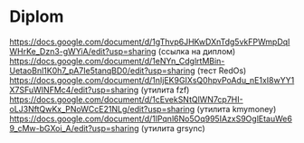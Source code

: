 # Diplom
https://docs.google.com/document/d/1gThvp6JHKwDXnTdg5vkFPWmpDqIWHrKe_Dzn3-gWYiA/edit?usp=sharing (ссылка на диплом)
https://docs.google.com/document/d/1eNYn_CdglrtMBin-UetaoBnl1K0h7_pA7Ie5tanqBD0/edit?usp=sharing (тест RedOs)
https://docs.google.com/document/d/1nIjEK9GIXsQ0hpvPoAdu_nE1xI8wYY1X7SFuWINFMc4/edit?usp=sharing (утилита fzf)
https://docs.google.com/document/d/1cEvekSNtQlWN7cp7HI-oLJ3NftQwKx_PNoWCcE21NLg/edit?usp=sharing (утилита kmymoney)
https://docs.google.com/document/d/1lPqnl6No5Oq995IAzxS9OglEtauWe69_cMw-bGXoi_A/edit?usp=sharing (утилита grsync)

